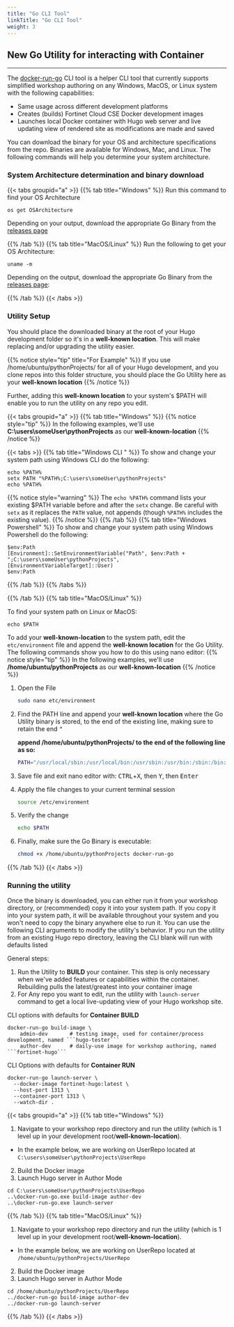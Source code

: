 ```yaml
---
title: "Go CLI Tool"
linkTitle: "Go CLI Tool"
weight: 3
---
```


## New Go Utility for interacting with Container
---

The [docker-run-go](https://github.com/FortinetCloudCSE/docker-run-go/) CLI tool is a helper CLI tool that currently supports simplified workshop authoring on any Windows, MacOS, or Linux system with the following capabilities:

* Same usage across different development platforms
* Creates (builds) Fortinet Cloud CSE Docker development images
* Launches local Docker container with Hugo web server and live updating view of rendered site as modifications are made and saved

You can download the binary for your OS and architecture specifications from the repo. Binaries are available for Windows, Mac, and Linux. The following commands will help you determine your system architecture.


### System Architecture determination and binary download

{{< tabs groupid="a" >}}
{{% tab title="Windows" %}}
Run this command to find your OS Architecture 

```shell
os get OSArchitecture
```

Depending on your output, download the appropriate Go Binary from the [releases page](https://github.com/FortinetCloudCSE/docker-run-go/releases/)

{{% /tab %}}
{{% tab title="MacOS/Linux" %}}
Run the following to get your OS Architecture:

```shell
uname -m
```

Depending on the output, download the appropriate Go Binary from the [releases page](https://github.com/FortinetCloudCSE/docker-run-go/releases/):

{{% /tab %}}
{{< /tabs >}}

### Utility Setup

You should place the downloaded binary at the root of your Hugo development folder so it's in a **well-known location**.  This will make replacing and/or upgrading the utility easier.

{{% notice style="tip" title="For Example" %}}
If you use /home/ubuntu/pythonProjects/ for all of your Hugo development, and you clone repos into this folder structure, you should place the Go Utility here as your **well-known location**
{{% /notice %}}

Further, adding this **well-known location** to your system's $PATH will enable you to run the utility on any repo you edit.


{{< tabs groupid="a" >}}
{{% tab title="Windows" %}}
{{% notice style="tip" %}}
In the following examples, we'll use **C:\users\someUser\pythonProjects** as our **well-known-location**
{{% /notice %}}

{{< tabs >}}
{{% tab title="Windows CLI " %}}
To show and change your system path using Windows CLI do the following:
```shell
echo %PATH%
setx PATH "%PATH%;C:\users\someUser\pythonProjects"
echo %PATH%
``` 
{{% notice style="warning" %}}
The `echo %PATH%` command lists your existing $PATH variable before and after the `setx` change.  Be careful with `setx` as it replaces the `PATH` value, not appends (though `%PATH%` includes the existing value).
{{% /notice %}}
{{% /tab %}}
{{% tab title="Windows Powershell" %}}
To show and change your system path using Windows Powershell do the following:

```shell
$env:Path
[Environment]::SetEnvironmentVariable("Path", $env:Path + ";C:\users\someUser\pythonProjects", [EnvironmentVariableTarget]::User)
$env:Path
```

{{% /tab %}}
{{% /tabs %}}

{{% /tab %}}
{{% tab title="MacOS/Linux" %}}

To find your system path on Linux or MacOS:

```shell
echo $PATH
```

To add your **well-known-location** to the system path, edit the ```etc/environment``` file and append the **well-known location** for the Go Utility.  The following commands show you how to do this using nano editor:
{{% notice style="tip" %}}
In the following examples, we'll use **/home/ubuntu/pythonProjects** as our **well-known-location**
{{% /notice %}}

1. Open the File
    ```bash
    sudo nano etc/environment
    ```
2. Find the PATH line and append your **well-known location** where the Go Utility binary is stored, to the end of the existing line, making sure to retain the end <kbd>"</kbd>

    **append __/home/ubuntu/pythonProjects/__ to the end of the following line as so:**
    
    ```bash
    PATH="/usr/local/sbin:/usr/local/bin:/usr/sbin:/usr/bin:/sbin:/bin:/home/ubuntu/pythonProjects/"
    ```
3. Save file and exit nano editor with: <kbd>CTRL</kbd>+<kbd>X</kbd>, then <kbd>Y</kbd>, then <kbd>Enter</kbd>
4. Apply the file changes to your current terminal session
    ```bash
    source /etc/environment
    ```
5. Verify the change
    ```bash 
    echo $PATH
    ```
   
6. Finally, make sure the Go Binary is executable:
   ```bash
   chmod +x /home/ubuntu/pythonProjects docker-run-go
   ```
{{% /tab %}}
{{< /tabs >}}

### Running the utility

Once the binary is downloaded, you can either run it from your workshop directory, or (recommended) copy it into your system path. If you copy it into your system path, it will be available throughout your system and you won't need to copy the binary anywhere else to run it.
You can use the following CLI arguments to modify the utility's behavior.  If you run the utility from an existing Hugo repo directory, leaving the CLI blank will run with defaults listed

General steps:
1. Run the Utility to **BUILD** your container.  This step is only necessary when we've added features or capabilities within the container.  Rebuilding pulls the latest/greatest into your container image
2. For Any repo you want to edit, run the utility with ```launch-server``` command to get a local live-updating view of your Hugo workshop site.

CLI options with defaults for **Container BUILD**
```shell
docker-run-go build-image \
    admin-dev       # testing image, used for container/process development, named ```hugo-tester```
    author-dev      # daily-use image for workshop authoring, named ```fortinet-hugo```
```

CLI Options with defaults for **Container RUN**
```shell
docker-run-go launch-server \
  --docker-image fortinet-hugo:latest \
  --host-port 1313 \
  --container-port 1313 \
  --watch-dir .
```

{{< tabs groupid="a" >}}
{{% tab title="Windows" %}}
1. Navigate to your workshop repo directory and run the utility (which is 1 level up in your development root/**well-known-location**).  
  - In the example below, we are working on UserRepo located at ```C:\users\someUser\pythonProjects\UserRepo```
2. Build the Docker image
3. Launch Hugo server in Author Mode

```shell
cd C:\users\someUser\pythonProjects\UserRepo
..\docker-run-go.exe build-image author-dev
..\docker-run-go.exe launch-server
```

{{% /tab %}}
{{% tab title="MacOS/Linux" %}}
1. Navigate to your workshop repo directory and run the utility (which is 1 level up in your development root/**well-known-location**).  
  - In the example below, we are working on UserRepo located at ```/home/ubuntu/pythonProjects/UserRepo```
2. Build the Docker image
3. Launch Hugo server in Author Mode

```shell
cd /home/ubuntu/pythonProjects/UserRepo
../docker-run-go build-image author-dev
../docker-run-go launch-server
```
{{% /tab %}}
{{< /tabs >}}
